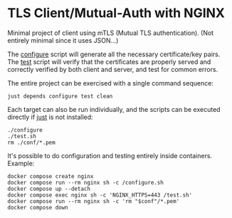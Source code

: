 # TLS Client/Mutual-Auth with NGINX

Minimal project of client using mTLS (Mutual TLS authentication).
(Not entirely minimal since it uses JSON…)

The [configure](./configure.sh) script will generate all the necessary certificate/key pairs.
The [test](./test.sh) script will verify that the certificates are properly served and correctly verified by both client and server, and test for common errors.

The entire project can be exercised with a single command sequence:
```shell
just depends configure test clean
```

Each target can also be run individually, and the scripts can be executed directly if [just](https://just.systems/) is not installed:

```shell
./configure
./test.sh
rm ./conf/*.pem
```

It's possible to do configuration and testing entirely inside containers.
Example:
```shell
docker compose create nginx
docker compose run --rm nginx sh -c /configure.sh
docker compose up --detach
docker compose exec nginx sh -c 'NGINX_HTTPS=443 /test.sh'
docker compose run --rm nginx sh -c 'rm "$conf"/*.pem'
docker compose down
```
